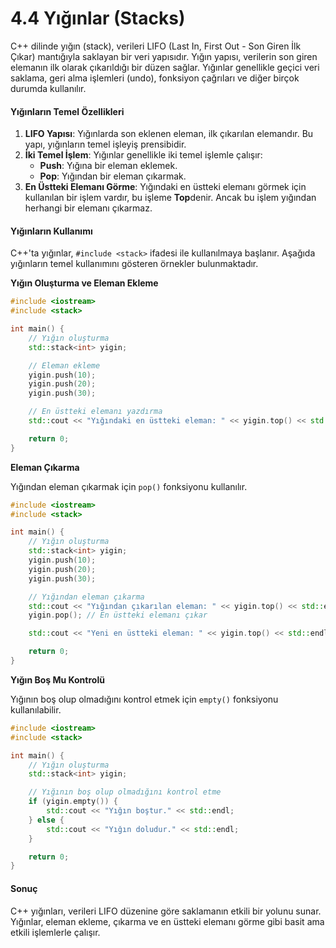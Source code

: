 # 4.4 Yığınlar (Stacks)

C++ dilinde yığın (stack), verileri LIFO (Last In, First Out - Son Giren İlk Çıkar) mantığıyla saklayan bir veri yapısıdır. Yığın yapısı, verilerin son giren elemanın ilk olarak çıkarıldığı bir düzen sağlar. Yığınlar genellikle geçici veri saklama, geri alma işlemleri (undo), fonksiyon çağrıları ve diğer birçok durumda kullanılır.

#### Yığınların Temel Özellikleri

1. **LIFO Yapısı**: Yığınlarda son eklenen eleman, ilk çıkarılan elemandır. Bu yapı, yığınların temel işleyiş prensibidir.
2. **İki Temel İşlem**: Yığınlar genellikle iki temel işlemle çalışır:
   * **Push**: Yığına bir eleman eklemek.
   * **Pop**: Yığından bir eleman çıkarmak.
3. **En Üstteki Elemanı Görme**: Yığındaki en üstteki elemanı görmek için kullanılan bir işlem vardır, bu işleme **Top**denir. Ancak bu işlem yığından herhangi bir elemanı çıkarmaz.

#### Yığınların Kullanımı

C++'ta yığınlar, `#include <stack>` ifadesi ile kullanılmaya başlanır. Aşağıda yığınların temel kullanımını gösteren örnekler bulunmaktadır.

**Yığın Oluşturma ve Eleman Ekleme**

```cpp
#include <iostream>
#include <stack>

int main() {
    // Yığın oluşturma
    std::stack<int> yigin;

    // Eleman ekleme
    yigin.push(10);
    yigin.push(20);
    yigin.push(30);

    // En üstteki elemanı yazdırma
    std::cout << "Yığındaki en üstteki eleman: " << yigin.top() << std::endl;

    return 0;
}
```

**Eleman Çıkarma**

Yığından eleman çıkarmak için `pop()` fonksiyonu kullanılır.

```cpp
#include <iostream>
#include <stack>

int main() {
    // Yığın oluşturma
    std::stack<int> yigin;
    yigin.push(10);
    yigin.push(20);
    yigin.push(30);

    // Yığından eleman çıkarma
    std::cout << "Yığından çıkarılan eleman: " << yigin.top() << std::endl;
    yigin.pop(); // En üstteki elemanı çıkar

    std::cout << "Yeni en üstteki eleman: " << yigin.top() << std::endl;

    return 0;
}
```

**Yığın Boş Mu Kontrolü**

Yığının boş olup olmadığını kontrol etmek için `empty()` fonksiyonu kullanılabilir.

```cpp
#include <iostream>
#include <stack>

int main() {
    // Yığın oluşturma
    std::stack<int> yigin;

    // Yığının boş olup olmadığını kontrol etme
    if (yigin.empty()) {
        std::cout << "Yığın boştur." << std::endl;
    } else {
        std::cout << "Yığın doludur." << std::endl;
    }

    return 0;
}
```

#### Sonuç

C++ yığınları, verileri LIFO düzenine göre saklamanın etkili bir yolunu sunar. Yığınlar, eleman ekleme, çıkarma ve en üstteki elemanı görme gibi basit ama etkili işlemlerle çalışır.
